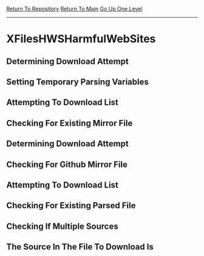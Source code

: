 [Return To Repository](https://github.com/DigitalWarrior/piholeparser/)
[Return To Main](https://github.com/DigitalWarrior/piholeparser/blob/master/RecentRunLogs/Mainlog.md)
[Go Up One Level](https://github.com/DigitalWarrior/piholeparser/blob/master/RecentRunLogs/TopLevelScripts/30-Processing-External-Blacklists.md)
____________________________________
# XFilesHWSHarmfulWebSites
## Determining Download Attempt
## Setting Temporary Parsing Variables
## Attempting To Download List
## Checking For Existing Mirror File
## Determining Download Attempt
## Checking For Github Mirror File
## Attempting To Download List
## Checking For Existing Parsed File
## Checking If Multiple Sources
## The Source In The File To Download Is
